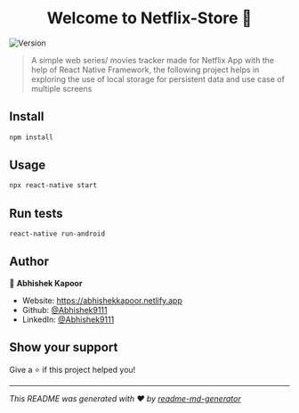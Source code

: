 <h1 align="center">Welcome to Netflix-Store 👋</h1>
<p>
  <img alt="Version" src="https://img.shields.io/badge/version-1.0.0-blue.svg?cacheSeconds=2592000" />
</p>



> A simple web series/ movies tracker made for Netflix App with the help of React Native Framework, the following project helps in exploring the use of local storage for persistent data and use case of multiple screens

## Install

```sh
npm install
```

## Usage

```sh
npx react-native start
```

## Run tests

```sh
react-native run-android
```

## Author

👤 **Abhishek Kapoor**

* Website: https://abhishekkapoor.netlify.app
* Github: [@Abhishek9111](https://github.com/Abhishek9111)
* LinkedIn: [@Abhishek9111](https://linkedin.com/in/Abhishek9111)

## Show your support

Give a ⭐️ if this project helped you!

***
_This README was generated with ❤️ by [readme-md-generator](https://github.com/kefranabg/readme-md-generator)_
